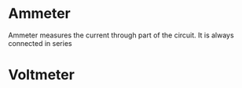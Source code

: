 # Ammeter

Ammeter measures the current through part of the circuit. It is always connected in series

# Voltmeter